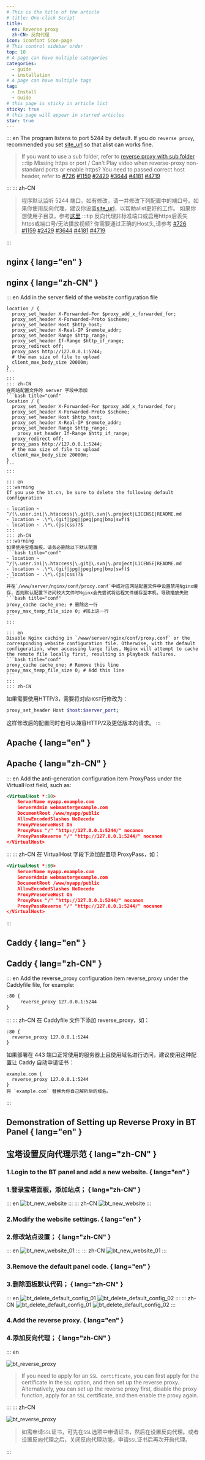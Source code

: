 ```yaml
---
# This is the title of the article
# title: One-click Script
title:
  en: Reverse proxy
  zh-CN: 反向代理
icon: iconfont icon-page
# This control sidebar order
top: 10
# A page can have multiple categories
categories:
  - guide
  - installation
# A page can have multiple tags
tag:
  - Install
  - Guide
# this page is sticky in article list
sticky: true
# this page will appear in starred articles
star: true
---
```


::: en
The program listens to port 5244 by default. If you do `reverse proxy`, recommended you set [site_url](../../config/configuration.md#site_url) so that alist can works fine.

> If you want to use a sub folder, refer to [reverse proxy with sub folder](../../faq/howto.md#how-to-reverse-proxy-with-sub-directory)
> :::tip Missing https or port / Can't Play video when reverse-proxy non-standard ports or enable https?
> You need to passed correct host header, refer to [#726](https://github.com/alist-org/alist/issues/726) [#1159](https://github.com/alist-org/alist/issues/1159) [#2429](https://github.com/alist-org/alist/issues/2429) [#3644](https://github.com/alist-org/alist/issues/3644) [#4181](https://github.com/alist-org/alist/issues/4181) [#4719](https://github.com/alist-org/alist/issues/4719)

:::
::: zh-CN

> 程序默认监听 5244 端口。如有修改，请一并修改下列配置中的端口号。如果你使用反向代理，建议你设置[site_url](../../config/configuration.md#site_url)，以帮助alist更好的工作。
> 如果你想使用子目录，参考[这里](../../faq/howto.md#如何对子目录进行反向代理)
> :::tip 反向代理非标准端口或启用https后丢失https或端口号/无法播放视频?
> 你需要通过正确的Host头,请参考 [#726](https://github.com/alist-org/alist/issues/726) [#1159](https://github.com/alist-org/alist/issues/1159) [#2429](https://github.com/alist-org/alist/issues/2429) [#3644](https://github.com/alist-org/alist/issues/3644) [#4181](https://github.com/alist-org/alist/issues/4181) [#4719](https://github.com/alist-org/alist/issues/4719)

:::

## **nginx** { lang="en" }

## **nginx** { lang="zh-CN" }

::: en
Add in the server field of the website configuration file

````nginx
location / {
  proxy_set_header X-Forwarded-For $proxy_add_x_forwarded_for;
  proxy_set_header X-Forwarded-Proto $scheme;
  proxy_set_header Host $http_host;
  proxy_set_header X-Real-IP $remote_addr;
  proxy_set_header Range $http_range;
  proxy_set_header If-Range $http_if_range;
  proxy_redirect off;
  proxy_pass http://127.0.0.1:5244;
  # the max size of file to upload
  client_max_body_size 20000m;
}
```
:::
::: zh-CN
在网站配置文件的 server 字段中添加
```bash title="conf"
location / {
  proxy_set_header X-Forwarded-For $proxy_add_x_forwarded_for;
  proxy_set_header X-Forwarded-Proto $scheme;
  proxy_set_header Host $http_host;
  proxy_set_header X-Real-IP $remote_addr;
  proxy_set_header Range $http_range;
	proxy_set_header If-Range $http_if_range;
  proxy_redirect off;
  proxy_pass http://127.0.0.1:5244;
  # the max size of file to upload
  client_max_body_size 20000m;
}
```
:::

::: en
:::warning
If you use the bt.cn, be sure to delete the following default configuration

- location ~ ^/(\.user.ini|\.htaccess|\.git|\.svn|\.project|LICENSE|README.md
- location ~ .\*\.(gif|jpg|jpeg|png|bmp|swf)$
- location ~ .\*\.(js|css)?$
:::
::: zh-CN
:::warning
如果使用宝塔面板，请务必删除以下默认配置
```bash title="conf"
- location ~ ^/(\.user.ini|\.htaccess|\.git|\.svn|\.project|LICENSE|README.md
- location ~ .\*\.(gif|jpg|jpeg|png|bmp|swf)$
- location ~ .\*\.(js|css)?$
```
并在`/www/server/nginx/conf/proxy.conf`中或对应网站配置文件中设置禁用Nginx缓存，否则默认配置下访问较大文件时Nginx会先尝试将远程文件缓存至本机，导致播放失败
```bash title="conf"
proxy_cache cache_one; # 删除这一行
proxy_max_temp_file_size 0; #加上这一行
```
:::

::: en
Disable Nginx caching in `/www/server/nginx/conf/proxy.conf` or the corresponding website configuration file. Otherwise, with the default configuration, when accessing large files, Nginx will attempt to cache the remote file locally first, resulting in playback failures.
```bash title="conf"
proxy_cache cache_one; # Remove this line
proxy_max_temp_file_size 0; # Add this line
```
:::
::: zh-CN
````

如果需要使用HTTP/3，需要将对应`HOST`行修改为：

```bash title="conf"
proxy_set_header Host $host:$server_port;
```

这样修改后的配置同时也可以兼容HTTP/2及更低版本的请求。
:::

## **Apache** { lang="en" }

## **Apache** { lang="zh-CN" }

::: en
Add the anti-generation configuration item ProxyPass under the VirtualHost field, such as:

```xml
<VirtualHost *:80>
    ServerName myapp.example.com
    ServerAdmin webmaster@example.com
    DocumentRoot /www/myapp/public
    AllowEncodedSlashes NoDecode
    ProxyPreserveHost On
    ProxyPass "/" "http://127.0.0.1:5244/" nocanon
    ProxyPassReverse "/" "http://127.0.0.1:5244/" nocanon
</VirtualHost>
```

:::
::: zh-CN
在 VirtualHost 字段下添加配置项 ProxyPass，如：

```xml
<VirtualHost *:80>
    ServerName myapp.example.com
    ServerAdmin webmaster@example.com
    DocumentRoot /www/myapp/public
    AllowEncodedSlashes NoDecode
    ProxyPreserveHost On
    ProxyPass "/" "http://127.0.0.1:5244/" nocanon
    ProxyPassReverse "/" "http://127.0.0.1:5244/" nocanon
</VirtualHost>
```

:::

## **Caddy** { lang="en" }

## **Caddy** { lang="zh-CN" }

::: en
Add the reverse_proxy configuration item reverse_proxy under the Caddyfile file, for example:

```xml
:80 {
     reverse_proxy 127.0.0.1:5244
}
```

:::
::: zh-CN
在 Caddyfile 文件下添加 reverse_proxy，如：

```
:80 {
  reverse_proxy 127.0.0.1:5244
}
```

如果部署在 443 端口正常使用的服务器上且使用域名进行访问，建议使用这种配置让 Caddy 自动申请证书：

```
example.com {
  reverse_proxy 127.0.0.1:5244
}
将 `example.com` 替换为你自己解析后的域名。
```

:::

## **Demonstration of Setting up Reverse Proxy in BT Panel** { lang="en" }

## **宝塔设置反向代理示范** { lang="zh-CN" }

### 1.Login to the BT panel and add a new website. { lang="en" }

### 1.登录宝塔面板，添加站点； { lang="zh-CN" }

::: en
![bt_new_website](/img/guide/reverse_proxy/bt_new_website.png)
:::
::: zh-CN
![bt_new_website](/img/guide/reverse_proxy/bt_new_website.png)
:::

### 2.Modify the website settings. { lang="en" }

### 2.修改站点设置； { lang="zh-CN" }

::: en
![bt_new_website_01](/img/guide/reverse_proxy/bt_new_website_01.png)
:::
::: zh-CN
![bt_new_website_01](/img/guide/reverse_proxy/bt_new_website_01.png)
:::

### 3.Remove the default panel code. { lang="en" }

### 3.删除面板默认代码； { lang="zh-CN" }

::: en
![bt_delete_default_config_01](/img/guide/reverse_proxy/bt_delete_default_config_01.png)
![bt_delete_default_config_02](/img/guide/reverse_proxy/bt_delete_default_config_02.png)
:::
::: zh-CN
![bt_delete_default_config_01](/img/guide/reverse_proxy/bt_delete_default_config_01.png)
![bt_delete_default_config_02](/img/guide/reverse_proxy/bt_delete_default_config_02.png)
:::

### 4.Add the reverse proxy. { lang="en" }

### 4.添加反向代理； { lang="zh-CN" }

::: en

![bt_reverse_proxy](/img/guide/reverse_proxy/bt_reverse_proxy.png)

> If you need to apply for an `SSL certificate`, you can first apply for the certificate in the `SSL` option, and then set up the reverse proxy. Alternatively, you can set up the reverse proxy first, disable the proxy function, apply for an `SSL` certificate, and then enable the proxy again.

:::
::: zh-CN

![bt_reverse_proxy](/img/guide/reverse_proxy/bt_reverse_proxy.png)

> 如需申请`SSL`证书，可先在`SSL`选项中申请证书，然后在设置反向代理。或者设置反向代理之后，关闭反向代理功能，申请`SSL`证书后再次开启代理。

:::
